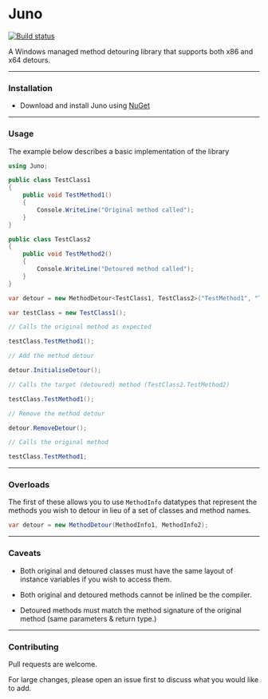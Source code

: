 # Juno

[![Build status](https://ci.appveyor.com/api/projects/status/81cs42eqbvnfcumx?svg=true)](https://ci.appveyor.com/project/Akaion/juno)

A Windows managed method detouring library that supports both x86 and x64 detours.

----

### Installation

* Download and install Juno using [NuGet](https://www.nuget.org/packages/Juno)

----

### Usage

The example below describes a basic implementation of the library

```csharp
using Juno;

public class TestClass1
{
    public void TestMethod1()
    {
        Console.WriteLine("Original method called");
    }
}

public class TestClass2
{
    public void TestMethod2()
    {
        Console.WriteLine("Detoured method called");
    }
}

var detour = new MethodDetour<TestClass1, TestClass2>("TestMethod1", "TestMethod2");

var testClass = new TestClass1();

// Calls the original method as expected

testClass.TestMethod1();

// Add the method detour

detour.InitialiseDetour();

// Calls the target (detoured) method (TestClass2.TestMethod2)

testClass.TestMethod1();

// Remove the method detour

detour.RemoveDetour();

// Calls the original method

testClass.TestMethod1;

```

----

### Overloads

The first of these allows you to use `MethodInfo` datatypes that represent the methods you wish to detour in lieu of a set of classes and method names.

```csharp
var detour = new MethodDetour(MethodInfo1, MethodInfo2);
```

----

### Caveats

* Both original and detoured classes must have the same layout of instance variables if you wish to access them.

* Both original and detoured methods cannot be inlined be the compiler.

* Detoured methods must match the method signature of the original method (same parameters & return type.)

----

### Contributing

Pull requests are welcome. 

For large changes, please open an issue first to discuss what you would like to add.
